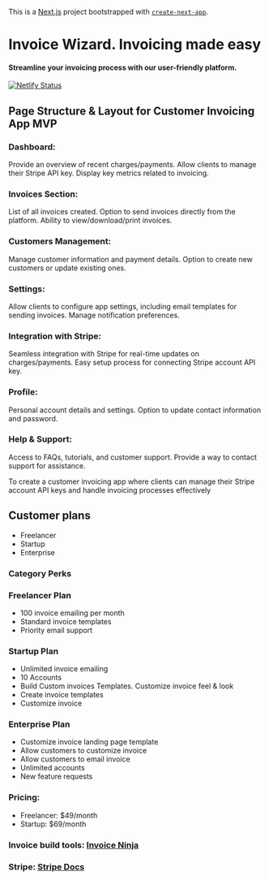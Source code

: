 This is a [Next.js](https://nextjs.org/) project bootstrapped with [`create-next-app`](https://github.com/vercel/next.js/tree/canary/packages/create-next-app).

# Invoice Wizard. Invoicing made easy

#### Streamline your invoicing process with our user-friendly platform.

[![Netlify Status](https://api.netlify.com/api/v1/badges/0548f707-26db-4ce6-a892-bea743f43858/deploy-status)](https://app.netlify.com/sites/invoice-wizz/deploys)

## Page Structure & Layout for Customer Invoicing App MVP

### Dashboard:

Provide an overview of recent charges/payments.
Allow clients to manage their Stripe API key.
Display key metrics related to invoicing.

### Invoices Section:

List of all invoices created.
Option to send invoices directly from the platform.
Ability to view/download/print invoices.

### Customers Management:

Manage customer information and payment details.
Option to create new customers or update existing ones.

### Settings:

Allow clients to configure app settings, including email templates for sending invoices.
Manage notification preferences.

### Integration with Stripe:

Seamless integration with Stripe for real-time updates on charges/payments.
Easy setup process for connecting Stripe account API key.

### Profile:

Personal account details and settings.
Option to update contact information and password.

### Help & Support:

Access to FAQs, tutorials, and customer support.
Provide a way to contact support for assistance.

To create a customer invoicing app where clients can manage their Stripe account API keys and handle invoicing processes effectively

## Customer plans

- Freelancer
- Startup
- Enterprise

### Category Perks

### Freelancer Plan

- 100 invoice emailing per month
- Standard invoice templates
- Priority email support

### Startup Plan

- Unlimited invoice emailing
- 10 Accounts
- Build Custom invoices Templates. Customize invoice feel & look
- Create invoice templates
- Customize invoice

### Enterprise Plan

- Customize invoice landing page template
- Allow customers to customize invoice
- Allow customers to email invoice
- Unlimited accounts
- New feature requests

### Pricing:

- Freelancer: $49/month
- Startup: $69/month

### Invoice build tools: [Invoice Ninja](https://invoiceninja.com/pricing/)

### Stripe: [Stripe Docs](https://docs.stripe.com/api)
